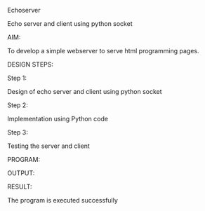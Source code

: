Echoserver

Echo server and client using python socket

AIM:

To develop a simple webserver to serve html programming pages.

DESIGN STEPS:

Step 1:

Design of echo server and client using python socket

Step 2:

Implementation using Python code

Step 3:

Testing the server and client

PROGRAM:

OUTPUT:

RESULT:

The program is executed successfully
